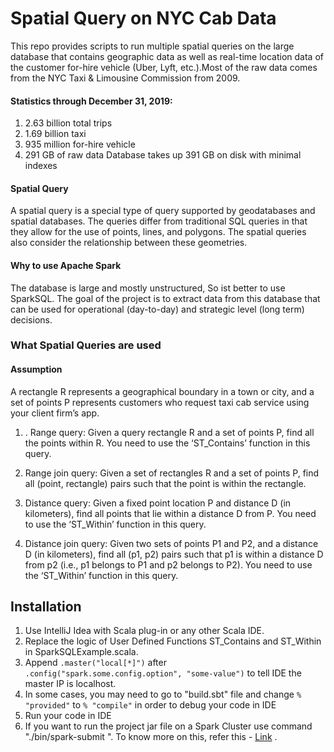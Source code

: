 # Spatial Query on NYC Cab Data
This repo provides scripts to run multiple spatial queries on the large database that contains geographic data as well as real-time location data of the customer for-hire vehicle (Uber, Lyft, etc.).Most of the raw data comes from the NYC Taxi & Limousine Commission from 2009.

#### Statistics through December 31, 2019:

1. 2.63 billion total trips
2. 1.69 billion taxi
3. 935 million for-hire vehicle
4. 291 GB of raw data
Database takes up 391 GB on disk with minimal indexes

#### Spatial Query 
A spatial query is a special type of query supported by geodatabases and spatial databases. The queries differ from traditional SQL queries in that they allow for the use of points, lines, and polygons. The spatial queries also consider the relationship between these geometries. 

#### Why to use Apache Spark
The database is large and mostly unstructured, So ist better to use SparkSQL. The goal of the project is to extract data from this database that can be used for operational (day-to-day) and strategic level (long term) decisions.

### What Spatial Queries are used
#### Assumption
A rectangle R represents a geographical boundary in a town or city, and a set of points P represents customers who request taxi cab service using your client firm’s app.
1. . Range query: Given a query rectangle R and a set of points P, find all the points within R. You need to use the ‘ST_Contains’ function in this query.

2. Range join query: Given a set of rectangles R and a set of points P, find all (point, rectangle) pairs such that the point is within the rectangle.

3. Distance query: Given a fixed point location P and distance D (in kilometers), find all points that lie within a distance D from P. You need to use the ‘ST_Within’ function in this query.

4. Distance join query: Given two sets of points P1 and P2, and a distance D (in kilometers), find all (p1, p2) pairs such that p1 is within a distance D from p2 (i.e., p1 belongs to P1 and p2 belongs to P2). You need to use the ‘ST_Within’ function in this query.


## Installation

1. Use IntelliJ Idea with Scala plug-in or any other Scala IDE.
2. Replace the logic of User Defined Functions ST\_Contains and ST\_Within in SparkSQLExample.scala.
3. Append ```.master("local[*]")``` after ```.config("spark.some.config.option", "some-value")``` to tell IDE the master IP is localhost.
3. In some cases, you may need to go to "build.sbt" file and change ```% "provided"``` to ```% "compile"``` in order to debug your code in IDE
4. Run your code in IDE
5. If you want to run the project jar file on a  Spark Cluster use command "./bin/spark-submit <jar file name>".
To know more on this, refer this - [Link]( https://spark.apache.org/docs/latest/spark-standalone.html ) .
